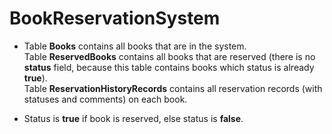 # BookReservationSystem

* Table **Books** contains all books that are in the system.  
  Table **ReservedBooks** contains all books that are reserved (there is no **status** field, because this table contains books which status is already **true**).  
  Table **ReservationHistoryRecords** contains all reservation records (with statuses and comments) on each book.  

* Status is **true** if book is reserved, else status is **false**.
